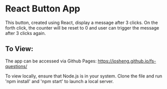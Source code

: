 
# React Button App

This button, created using React, display a message after 3 clicks.
On the forth click, the counter will be reset to 0 and user can trigger the message after 3 clicks again.

## To View:

The app can be accessed via Github Pages: https://josheng.github.io/fs-questions/

To view locally, ensure that Node.js is in your system.
Clone the file and run 'npm install' and 'npm start' to launch a local server.
